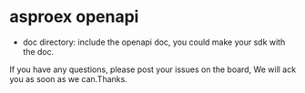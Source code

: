 # asproex openapi

* doc directory: include the openapi doc, you could make your sdk with the doc.

If you have any questions, please post your issues on the board, We will ack you as soon as we can.Thanks.
